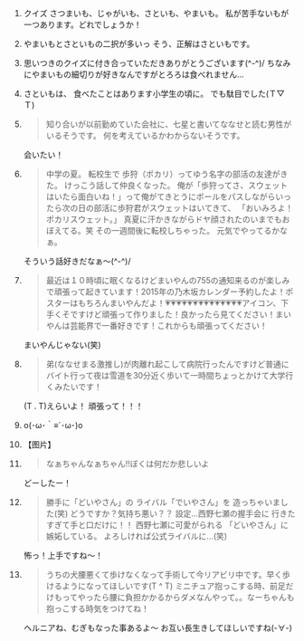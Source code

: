 1. クイズ さつまいも、じゃがいも、さといも、やまいも。  私が苦手ないもが一つあります。どれでしょうか！

2. やまいもとさといもの二択が多いっ  そう、正解はさといもです。

3. 思いつきのクイズに付き合っていただきありがとうございます(^-^)/ ちなみにやまいもの細切りが好きなんですがとろろは食べれません…

4. さといもは、 食べたことはあります小学生の頃に。 でも駄目でした(Ｔ▽Ｔ)

5. > 知り合いが以前勤めていた会社に、七星と書いてななせと読む男性がいるそうです。 何を考えているかわからないそうです。

   会いたい！

6. > 中学の夏。 転校生で 歩狩（ポカリ）ってゆう名字の部活の友達がきた。 けっこう話して仲良くなった。 俺が「歩狩ってさ、スウェットはいたら面白いね！」って俺がてきとうにボールをパスしながらいったら次の日の部活に歩狩君がスウェットはいてきて、 「おいみろよ！ポカリスウェット。」 真夏に汗かきながらドヤ顔されたのいまでもおぼえてる。笑 その一週間後に転校しちゃった。 元気でやってるかなぁ。

   そういう話好きだなぁ〜(^-^)/

7. > 最近は１０時頃に眠くなるけどまいやんの755の通知来るのが楽しみで頑張って起きています！2015年の乃木坂カレンダー予約したよ！ポスターはもちろんまいやんだよ！💗💗💗💗💗💗💗💗💗💗💗💗💗💗アイコン、下手くそですけど頑張って作りました！良かったら見てください！まいやんは芸能界で一番好きです！これからも頑張ってください！

   まいやんじゃない(笑)

8. > 弟(ななせまる激推し)が肉離れ起こして病院行ったんですけど普通にバイト行って夜は雪道を30分近く歩いて一時間ちょっとかけて大学行くみたいです！

   (T . T)えらいよ！ 頑張って！！！

9. o(･ω･｀≡´･ω･)o

10. 【图片】

11. > なぁちゃんなぁちゃん!!ぼくは何だか悲しいよ

    どーしたー！

12. > 勝手に「どいやさん」の ライバル「でいやさん」を 造っちゃいました(笑) どうですか？気持ち悪い？？ 設定…西野七瀬の握手会に 行きたすぎて手と口だけに！！ 西野七瀬に可愛がられる 「どいやさん」に嫉妬している。 よろしければ公式ライバルに…(笑)

    怖っ！上手ですね〜！

13. > うちの犬腰悪くて歩けなくなって手術して今リアビリ中です。早く歩けるようになってほしいです(T ^ T) ミニチュア抱っこする時、前足だけもってやったら腰に負担かかるからダメなんやって。。なーちゃんも抱っこする時気をつけてね！

    ヘルニアね、むぎもなった事あるよ〜 お互い長生きしてほしいですね(-∀-)
